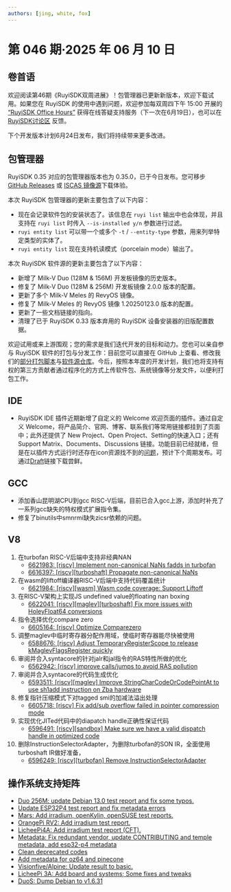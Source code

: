 ```yaml
---
authors: [jing, white, fox]
---
```

# 第 046 期·2025 年 06 月 10 日

## 卷首语

欢迎阅读第46期《RuyiSDK双周进展》！包管理器已更新新版本，欢迎下载试用。如果您在 RuyiSDK 的使用中遇到问题，欢迎参加每双周四下午 15:00 开展的 [“RuyiSDK Office Hours”](https://github.com/ruyisdk/ruyisdk/discussions/19) 获得在线答疑支持服务（下一次在6月19日），也可以在 [RuyiSDK讨论区](https://github.com/ruyisdk/ruyisdk/discussions) 反馈。

下个开发版本计划6月24日发布，我们将持续带来更多改进。

## 包管理器

RuyiSDK 0.35 对应的包管理器版本也为 0.35.0，已于今日发布。您可移步
[GitHub Releases][ruyi-0.35.0-gh] 或 [ISCAS 镜像源][ruyi-0.35.0-iscas]下载体验。

本次 RuyiSDK 包管理器的更新主要包含了以下内容：

* 现在会记录软件包的安装状态了。该信息在 `ruyi list` 输出中也会体现，并且支持在 `ruyi list` 时传入 `--is-installed y/n` 参数进行过滤。
* `ruyi entity list` 可以带一个或多个 `-t` / `--entity-type` 参数，用来列举特定类型的实体了。
* `ruyi entity list` 现在支持机读模式（porcelain mode）输出了。

本次 RuyiSDK 软件源的更新主要包含了以下内容：

* 新增了 Milk-V Duo (128M & 156M) 开发板镜像的历史版本。
* 修复了 Milk-V Duo (128M & 256M) 开发板镜像 2.0.0 版本的配置。
* 更新了多个 Milk-V Meles 的 RevyOS 镜像。
* 修复了 Milk-V Meles 的 RevyOS 镜像 1.20250123.0 版本的配置。
* 更新了一些文档链接的指向。
* 清理了已于 RuyiSDK 0.33 版本弃用的 RuyiSDK 设备安装器的旧版配置数据。

欢迎试用或来上游围观；您的需求是我们迭代开发的目标和动力。您也可以亲自参与
RuyiSDK 软件的打包与分发工作：目前您可以直接在 GitHub 上查看、修改我们的[部分打包脚本](https://github.com/ruyisdk/ruyici)与[软件源仓库](https://github.com/ruyisdk/packages-index)。今后，按照本年度的开发计划，我们也将支持有权的第三方贡献者通过程序化的方式上传软件包、系统镜像等分发文件，以便利打包工作。

## IDE

* RuyiSDK IDE 插件近期新增了自定义的 Welcome 欢迎页面的插件。通过自定义 Welcome，将产品简介、官网、博客、联系我们等常用链接都挂到了页面中；此外还提供了 New Project、Open Project、Setting的快速入口；还有Support Matrix、Documents、Discussions 链接。功能目前已经就绪，但是在以插件方式运行时还存在icon资源找不到的[问题](https://github.com/ruyisdk/ruyisdk-eclipse-plugins/issues/20)，预计下个周期发布。可通过[Draft](https://github.com/ruyisdk/ruyisdk-eclipse-plugins/releases/download/untagged-3fb765ac95877af17b18/org.ruyisdk.intro_1.0.0.202506101633.jar)链接下载尝鲜。

## GCC

- 添加香山昆明湖CPU到gcc RISC-V后端，目前已合入gcc上游，添加时补充了一系列gcc缺失的特权模式扩展指令集。
- 修复了binutils中smnrmi缺失zicsr依赖的问题。

## V8

1. 在turbofan RISC-V后端中支持非经典NAN
   - [6621983: [riscv] Implement non-canonical NaNs fadds in turbofan](https://chromium-review.googlesource.com/c/v8/v8/+/6621983)
   - [6616397: [riscv][turboshaft] Propagate non-canonical NaNs](https://chromium-review.googlesource.com/c/v8/v8/+/6616397)
2. 在wasm的liftoff编译器RISC-V后端中支持代码覆盖统计
   - [6621984: [riscv][wasm] Wasm code coverage: Support Liftoff](https://chromium-review.googlesource.com/c/v8/v8/+/6621984)
3. 在RISC-V架构上实现JS undefined value的floating nan boxing
   - [6622041: [riscv][maglev][turboshaft] Fix more issues with HoleyFloat64 conversions](https://chromium-review.googlesource.com/c/v8/v8/+/6622041)
4. 指令选择优化compare zero
   - [6605164: [riscv] Optimize Comparezero](https://chromium-review.googlesource.com/c/v8/v8/+/6605164)
5. 调整maglev中临时寄存器分配作用域，使临时寄存器能尽快被使用
   - [6588676: [riscv] Adjust TemporaryRegisterScope to release kMaglevFlagsRegister quickly](https://chromium-review.googlesource.com/c/v8/v8/+/6588676)
6. 审阅并合入syntacore的针对jalr和jal指令的RAS特性所做的优化
   - [6562942: [riscv] improve calls/jumps to avoid RAS pollution](https://chromium-review.googlesource.com/c/v8/v8/+/6562942)
7. 审阅并合入syntacore的代码生成优化
   - [6593511: [riscv][maglev] Improve StringCharCodeOrCodePointAt to use sh1add instruction on Zba hardware](https://chromium-review.googlesource.com/c/v8/v8/+/6593511)
8. 修复指针压缩模式下对tagged smi的加减法溢出处理
   - [6605718: [riscv] Fix add/sub overflow failed in pointer compression mode](https://chromium-review.googlesource.com/c/v8/v8/+/6605718)
9. 实现优化JITed代码中的diapatch handle正确性保证代码
   - [6596491: [riscv][sandbox] Make sure we have a valid dispatch handle in optimized code](https://chromium-review.googlesource.com/c/v8/v8/+/6596491)
10. 删除InstructionSelectorAdapter，为删除turbofan的SON IR，全面使用turboshaft IR做好准备，
    - [6596249: [riscv][turbofan] Remove InstructionSelectorAdapter](https://chromium-review.googlesource.com/c/v8/v8/+/6596249)

## 操作系统支持矩阵

- [Duo 256M: update Debian 13.0 test report and fix some typos.](https://github.com/ruyisdk/support-matrix/pull/311)
- [Update ESP32P4 test report and fix metadata errors](https://github.com/ruyisdk/support-matrix/pull/312)
- [Mars: Add irradium, openKylin, openSUSE test reports.](https://github.com/ruyisdk/support-matrix/pull/313)
- [OrangePi RV2: Add irradium test report.](https://github.com/ruyisdk/support-matrix/pull/314)
- [LicheePi4A: Add irradium test report (CFT).](https://github.com/ruyisdk/support-matrix/pull/315)
- [Metadata: Fix redundant vendor, update CONTRIBUTING and temple metadata, add esp32-p4 metadata](https://github.com/ruyisdk/support-matrix/pull/316)
- [Clean deprecated codes](https://github.com/ruyisdk/support-matrix/pull/317)
- [Add metadata for oz64 and pinecone](https://github.com/ruyisdk/support-matrix/pull/319)
- [Visionfive/Alpine: Update result to basic.](https://github.com/ruyisdk/support-matrix/pull/320)
- [LicheePi 3A: Add board and systems; Some fixes and tweaks](https://github.com/ruyisdk/support-matrix/pull/321)
- [DuoS: Dump Debian to v1.6.31](https://github.com/ruyisdk/support-matrix/pull/322)

[ruyi-0.35.0-gh]: https://github.com/ruyisdk/ruyi/releases/tag/0.35.0
[ruyi-0.35.0-iscas]: https://mirror.iscas.ac.cn/ruyisdk/ruyi/tags/0.35.0/
